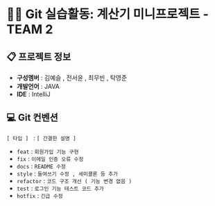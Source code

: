 # 🧑‍💻 Git 실습활동: 계산기 미니프로젝트 - TEAM 2

## 📋 프로젝트 정보

- **구성멤버** : 김예슬 , 전서윤 , 최무빈 , 탁영준
- **개발언어** : JAVA
- **IDE** : IntelliJ


## 💻 Git 컨벤션

`[ 타입 ] `  : `[ 간결한 설명 ]`

- `feat`     : `회원가입 기능 구현`
- `fix`      : `이메일 인증 오류 수정`
- `docs`     : `README 수정`
- `style`    : `들여쓰기 수정 , 세미콜론 등 추가`
- `refactor` : `코드 구조 개선 ( 기능 변경 없음 )`
- `test`     : `로그인 기능 테스트 코드 추가`
- `hotfix`   : `긴급 수정`
